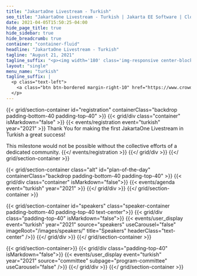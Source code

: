 ```yaml
---
title: "JakartaOne Livestream - Turkish"
seo_title: "JakartaOne Livestream - Turkish | Jakarta EE Software | Cloud Native"
date: 2021-04-05T15:50:25-04:00
hide_page_title: true
hide_sidebar: true
hide_breadcrumb: true
container: "container-fluid"
headline: "JakartaOne Livestream - Turkish"
tagline: "August 21, 2021"
tagline_suffix: "<p><img width='180' class='img-responsive center-block' src='/images/jakarta/jakarta-ee-logo.svg' alt='Jakarta EE: The New Home of Cloud Native Java'></p>"
layout: "single"
menu_name: "turkish"
tagline_suffix: |
  <p class="text-left">
    <a class="btn btn-bordered margin-right-10" href="https://www.crowdcast.io/e/jakartaoneturkish_aug21_2">Register now</a><a class="btn btn-bordered margin-left-10" href="https://twitter.com/JakartaOneTUR">Twitter</a>
  </p>
---
```


<!-- Add registration using legacy CSS -->
{{< grid/section-container id="registration" containerClass="backdrop padding-bottom-40 padding-top-40" >}}
{{< grid/div class="container" isMarkdown="false" >}} 
{{< events/registration event="turkish" year="2021" >}}
  Thank You for making the first JakartaOne Livestream in Turkish a great success!

  This milestone would not be possible without the collective efforts of a dedicated community.
{{</ events/registration >}}
{{</ grid/div >}} 
{{</ grid/section-container >}}

<!-- Add agenda using legacy CSS -->
{{< grid/section-container class="alt" id="plan-of-the-day" containerClass="backdrop padding-bottom-40 padding-top-40" >}}
  {{< grid/div class="container" isMarkdown="false">}}
    {{< events/agenda event="turkish" year="2021" >}}
  {{</ grid/div >}}
{{</ grid/section-container >}}

<!-- Add user carousel for speaker -->
{{< grid/section-container id="speakers" class="speaker-container padding-bottom-40 padding-top-40 text-center">}}
  {{< grid/div class="padding-top-40" isMarkdown="false">}}
    {{< events/user_display event="turkish" year="2021" source="speakers" useCarousel="false" imageRoot="/images/speakers/" title="Speakers" headerClass="text-center" />}}
  {{</ grid/div >}}
{{</ grid/section-container >}}

<!-- Add user carousel for committee -->
{{< grid/section-container>}}
  {{< grid/div class="padding-top-40" isMarkdown="false">}}
    {{< events/user_display event="turkish" year="2021" source="committee" subpage="program-committee" useCarousel="false" />}}
  {{</ grid/div >}}
{{</ grid/section-container >}}
